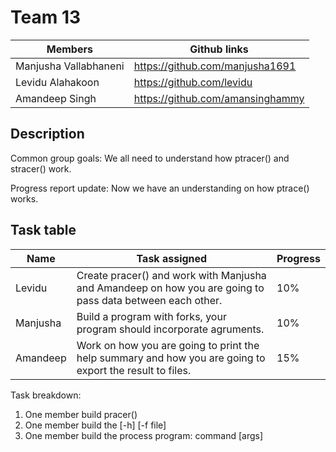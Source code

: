 Team 13
=======
|Members |Github links|
|--------|------------|
|  Manjusha Vallabhaneni|https://github.com/manjusha1691|
|Levidu Alahakoon|https://github.com/levidu |
|  Amandeep Singh|https://github.com/amansinghammy |

Description
----------
Common group goals:
We all need to understand how ptracer() and stracer() work.

Progress report update:
Now we have an understanding on how ptrace() works.

Task table
----------
| Name        | Task assigned | Progress |
|-------------|------------------|-----------|
|Levidu        | Create pracer() and work with Manjusha and Amandeep on how you are going to pass data between each other.                        |     10%           |
|Manjusha   |          Build a program with forks, your program should incorporate agruments.               |         10%       | 
|Amandeep |        Work on how you are going to print the help summary and how you are going to export the result to files.                  |      15%          |


Task breakdown:
1) One member build pracer()
2) One member build the [-h] [-f file]
3) One member build the process program: command [args] 
